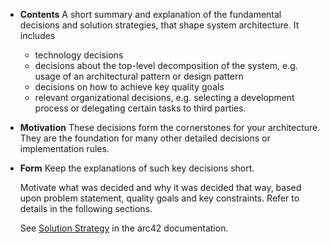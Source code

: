 - **Contents**
  A short summary and explanation of the fundamental decisions and solution strategies, that shape system architecture. It includes
	- technology decisions
	- decisions about the top-level decomposition of the system, e.g.   usage of an architectural pattern or design pattern
	- decisions on how to achieve key quality goals
	- relevant organizational decisions, e.g. selecting a development  process or delegating certain tasks to third parties.
- **Motivation**
  These decisions form the cornerstones for your architecture. They are the foundation for many other detailed decisions or implementation rules.
- **Form**
  Keep the explanations of such key decisions short.
  
  Motivate what was decided and why it was decided that way, based upon problem statement, quality goals and key constraints. Refer to details in the following sections.
  
  See [Solution Strategy](https://docs.arc42.org/section-4/) in the arc42 documentation.